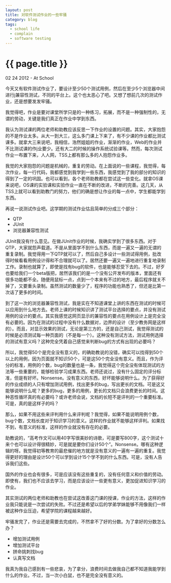 ```yaml
---
layout: post
title: 对软件测试作业的一些牢骚
category: blog
tags:
  - school life
  - complain
  - software testing
---
```


{{ page.title }}
================

<p class="meta">02 24 2012 - At School</p>

今天又有软件测试作业了，要设计至少50个测试用例，然后在至少5个浏览器中间进行j兼容性测试，不同的平台上。这个也太恶心了吧。又想了想前几次的测试作业，还是想要发发牢骚。


我觉得吧，作业是要对课堂所学只是的一种练习，拓展，而不是一种强制性的，无谓的劳动，关键是我们真正在作业中学到东西。

我认为测试课的两位老师和助教应该反思一下作业的设置的问题。其实，大家抱怨的不是作业太多。从大一到大三，这么多门课上下来了，有不少课的作业都比测试课多。就拿大三来说吧，我相信，浩然姐姐的作业，渐渐的作业，Web的作业并不比测试课的作j业要少。还有大二的时候的操作系统试验课等。然而，每次测试作业一布置下来，人人网，TSS上都有那么多的人抱怨作业多。

我觉的大家抱怨的问题是机械的，重复的劳动。在上面说的一些课程，我觉得，每次作业，每一行代码，我都感觉到我学到一些东西，我感觉到了我的部分的知识的得到了一定的巩固。也可以看到，各个老师助教都在尝试这一些变化。就拿OS课来说吧，OS课的实验课和实验作业一直在不断的改进，不断的完善。这几天，从TSS上就可以看到助教门的努力，他们的确是想让作业的每一点中，学生都能学到东西。

再说一说测试作业吧。这学期的测试作业估且简单的分成三个部分：

* QTP
* JUnit
* 浏览器兼容性测试

JUnit我没有什么意见。在做JUnit作业的时候，我确实学到了很多东西。对于QTP，大家就怨声载道。不是从里面学不到什么东西，而是一遍又一遍的无谓的重复录制。我觉得用一下QTP就可以了，然后自己多设计一些测试得用例，批改得时候看看用例设计得和不合理就可以了。居然还要一遍又一遍地进行重复地录制工作。录制也就算了，即使是找有bug的软件，也是能够忍受下去的。不过，好歹也要给我们一个beta版把，居然该我们的是一个没有公开发布的版本，里面还有很多功能都不全。随便用鼠标一点，点到一个本来有不过的地方，最后程序就关不掉了，又要重头录制。虽然测试的数量少了，程序的功能也熟悉了，但还是比第一次话了更多的时间。

到了这一次的浏览器兼容性测试，我是实在不知道课堂上讲的东西在测试的时候可以应用到什么地方去。老师上课的时候知识讲了测试平台选择的要点，并没有测试用例的设计的要点。其实我感觉这网页显示的兼容性的要点在用例设计上是完全没有必要的。因为在测试的过程中没有什么数据对，边界的设计（至少教务网是这样的）。而且，对显示效果的测试，无论是第三方的，还是自己测试，我觉得测试的时候是必须测试每一种页面的（不是每一个）。这种没有测试方法，测试用例选择的测试有意义吗？这种完全凭着自己感觉来判断bug的方式有出现的必要吗？

所以，我觉得50个是完全没有意义的，的确助教说的没错，确实可以找得到50个以上的用例，因为页面就不知识50个，可是这50个完全没有意义。而且，作为评分的标准，用例的个数，bug的数量也是一条，我觉得这个完全没有体现测试的方法等一些重要的，能够检验学习成果东西。老师还说过，没有什么固定的评分标准，但是有好坏。Nonsense。没有意义的东西，好坏能够说明什么。为了获得好的作业成绩的人只有增加测试用例，找出更多的bug，写出更长的文档。可是这又能够说明什么呢？更多的bug，更多的用例，更长的文档只会浪费更长的时间。这种恶性循环真的有必要吗？或许老师会说，文档的长短不是评判的一个重要标准。可是，真的是这样子的吗？

那么，如果不用这些来评判用什么来评判呢？我觉得，如果不能说明用例个数，bug个数，文档长度对于知识学习的意义。这样的作业就不能够这样评判。如果找不到，有意义的标准，这样的作业就没有存在的必要。

助教说的，“高考作文可以用40字写很美妙的诗歌，可是要写800字，这个测试十来个也可以设计得很精妙，可是就是要你们设计50个”。Nonsense。哪有这种逻辑的呀。我觉得初等教育的最悲催的地方就是没有意义的一遍有一遍的重复。我觉得更好的理由是设计50个可以学到设计15个学不到的什么东西。可是，没有人告诉我们这些。

国外的作业也会有很多，可是应该没有这些重复的，没有任何意义和价值的劳动。即使有，我们也不应该去学习，而是应该设计一些更有意义，更加促进知识学习的作业。

其实测试的两位老师和助教也在尝试这改善这门课的授课，作业的方法，这样的作业我只能说是一次尝试的失败。不过还是希望以后的学弟学妹能够不用像我们一样被这种作业压迫，希望学院的课程越来越好。

牢骚发完了，作业还是需要去完成的，不然拿不了好的分数。为了拿好的分数怎么办？

* 增加测试用例
* 增加测试平台
* 拼命挑刺找bug
* 认真写文档

我真为我自己感到有一些悲哀，为了拿分，浪费时间去做我自己都不知道我能学到什么的作业。不过，当一次小白鼠，也不是完全没有意义的。
